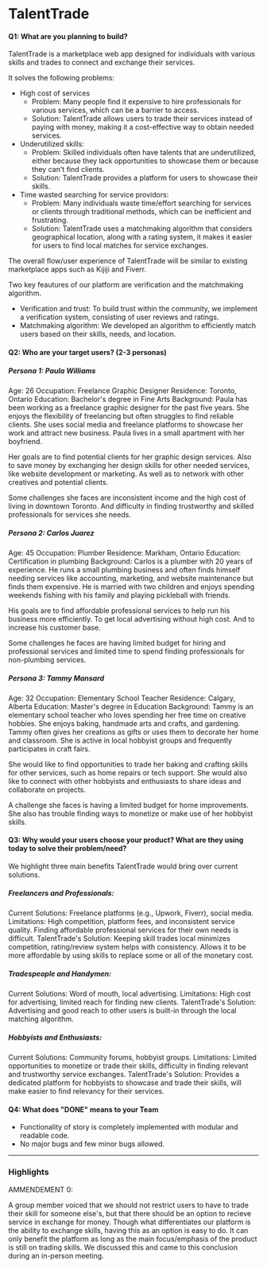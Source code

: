 # TalentTrade


#### Q1: What are you planning to build?

TalentTrade is a marketplace web app designed for individuals with various skills and trades to connect and exchange their services.

It solves the following problems:
 * High cost of services
    * Problem: Many people find it expensive to hire professionals for various services, which can be a barrier to access.
    * Solution: TalentTrade allows users to trade their services instead of paying with money, making it a cost-effective way to obtain needed services.
 * Underutilized skills:
    * Problem: Skilled individuals often have talents that are underutilized, either because they lack opportunities to showcase them or because they can't find clients.
    * Solution: TalentTrade provides a platform for users to showcase their skills.
 * Time wasted searching for service providors:
    * Problem: Many individuals waste time/effort searching for services or clients through traditional methods, which can be inefficient and frustrating.
    * Solution: TalentTrade uses a matchmaking algorithm that considers geographical location, along with a rating system, it makes it easier for users to find local matches for service exchanges.

The overall flow/user experience of TalentTrade will be similar to existing marketplace apps such as Kijiji and Fiverr.

Two key feautures of our platform are verification and the matchmaking algorithm.

 * Verification and trust: To build trust within the community, we implement a verification system, consisting of user reviews and ratings.
 * Matchmaking algorithm: We developed an algorithm to efficiently match users based on their skills, needs, and location.

#### Q2: Who are your target users? (2-3 personas)

##### Persona 1: Paula Williams
Age: 26
Occupation: Freelance Graphic Designer
Residence: Toronto, Ontario
Education: Bachelor's degree in Fine Arts
Background:
Paula has been working as a freelance graphic designer for the past five years. She enjoys the flexibility of freelancing but often struggles to find reliable clients. She uses social media and freelance platforms to showcase her work and attract new business. Paula lives in a small apartment with her boyfriend.

Her goals are to find potential clients for her graphic design services. Also to save money by exchanging her design skills for other needed services, like website development or marketing. As well as to network with other creatives and potential clients.

Some challenges she faces are inconsistent income and the high cost of living in downtown Toronto. And difficulty in finding trustworthy and skilled professionals for services she needs.

##### Persona 2: Carlos Juarez
Age: 45
Occupation: Plumber
Residence: Markham, Ontario
Education: Certification in plumbing
Background:
Carlos is a plumber with 20 years of experience. He runs a small plumbing business and often finds himself needing services like accounting, marketing, and website maintenance but finds them expensive. He is married with two children and enjoys spending weekends fishing with his family and playing pickleball with friends.

His goals are to find affordable professional services to help run his business more efficiently. To get local advertising without high cost. And to increase his customer base.

Some challenges he faces are having limited budget for hiring and professional services and limited time to spend finding professionals for non-plumbing services.

##### Persona 3: Tammy Mansard
Age: 32
Occupation: Elementary School Teacher
Residence: Calgary, Alberta
Education: Master's degree in Education
Background:
Tammy is an elementary school teacher who loves spending her free time on creative hobbies. She enjoys baking, handmade arts and crafts, and gardening. Tammy often gives her creations as gifts or uses them to decorate her home and classroom. She is active in local hobbyist groups and frequently participates in craft fairs.

She would like to find opportunities to trade her baking and crafting skills for other services, such as home repairs or tech support. She would also like to connect with other hobbyists and enthusiasts to share ideas and collaborate on projects. 

A challenge she faces is having a limited budget for home improvements. She also has trouble finding ways to monetize or make use of her hobbyist skills.

#### Q3: Why would your users choose your product? What are they using today to solve their problem/need?

We highlight three main benefits TalentTrade would bring over current solutions.

##### Freelancers and Professionals:
Current Solutions: Freelance platforms (e.g., Upwork, Fiverr), social media.
Limitations: High competition, platform fees, and inconsistent service quality. Finding affordable professional services for their own needs is difficult.
TalentTrade's Solution: Keeping skill trades local minimizes competition, rating/review system helps with consistency. Allows it to be more affordable by using skills to replace some or all of the monetary cost.

##### Tradespeople and Handymen:
Current Solutions: Word of mouth, local advertising.
Limitations: High cost for advertising, limited reach for finding new clients.
TalentTrade's Solution: Advertising and good reach to other users is built-in through the local matching algorithm. 

##### Hobbyists and Enthusiasts:
Current Solutions: Community forums, hobbyist groups.
Limitations: Limited opportunities to monetize or trade their skills, difficulty in finding relevant and trustworthy service exchanges.
TalentTrade's Solution: Provides a dedicated platform for hobbyists to showcase and trade their skills, will make easier to find relevancy for their services.


#### Q4: What does "DONE" means to your Team 
 * Functionality of story is completely implemented with modular and readable code.
 * No major bugs and few minor bugs allowed.

----



### Highlights

AMMENDEMENT 0:

A group member voiced that we should not restrict users to have to trade their skill for someone else's, but that there should be an option to recieve service in exchange for money. Though what differentiates our platform is the ability to exchange skills, having this as an option is easy to do. It can only benefit the platform as long as the main focus/emphasis of the product is still on trading skills.
We discussed this and came to this conclusion during an in-person meeting.